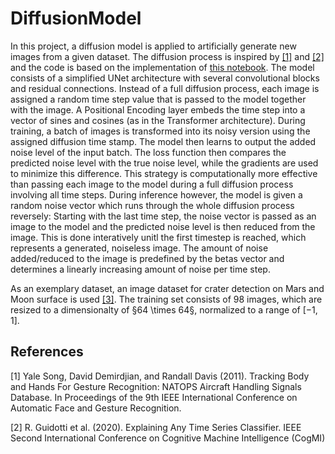 # DiffusionModel

In this project, a diffusion model is applied to artificially generate new images from a given dataset. The diffusion process is inspired by [[1]](#1) and [[2]](#2) and the code is based on the implementation of [this notebook](https://colab.research.google.com/drive/1sjy9odlSSy0RBVgMTgP7s99NXsqglsUL). The model consists of a simplified UNet architecture with several convolutional blocks and residual connections. Instead of a full diffusion process, each image is assigned a random time step value that is passed to the model together with the image. A Positional Encoding layer embeds the time step into a vector of sines and cosines (as in the Transformer architecture). During training, a batch of images is transformed into its noisy version using the assigned diffusion time stamp. The model then learns to output the added noise level of the input batch. The loss function then compares the predicted noise level with the true noise level, while the gradients are  used to minimize this difference. This strategy is computationally more effective than passing each image to the model during a full diffusion process involving all time steps. During inference however, the model is given a random noise vector which runs through the whole diffusion process reversely: Starting with the last time step, the noise vector is passed as an image to the model and the predicted noise level is then reduced from the image. This is done interatively unitl the first timestep is reached, which represents a generated, noiseless image. The amount of noise added/reduced to the image is predefined by the betas vector and determines a linearly increasing amount of noise per time step. 

As an exemplary dataset, an image dataset for crater detection on Mars and Moon surface is used [[3]](#3). The training set consists of 98 images, which are resized to a dimensionalty of §64 \times 64§, normalized to a range of $[-1,1]$.

## References
<a id="1">[1]</a>
Yale Song, David Demirdjian, and Randall Davis (2011).
Tracking Body and Hands For Gesture Recognition: NATOPS Aircraft Handling Signals Database.
In Proceedings of the 9th IEEE International Conference on Automatic Face and Gesture Recognition.

<a id="2">[2]</a> 
R. Guidotti et al. (2020). 
Explaining Any Time Series Classifier.
IEEE Second International Conference on Cognitive Machine Intelligence (CogMI)

